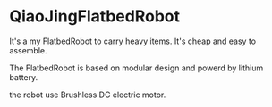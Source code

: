# QiaoJingFlatbedRobot
It's a my FlatbedRobot to carry heavy items. It's cheap and easy to assemble.

The FlatbedRobot is based on modular design and powerd by lithium battery.  

the robot use Brushless DC electric motor.


